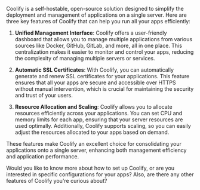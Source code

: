 Coolify is a self-hostable, open-source solution designed to simplify the deployment and management of applications on a single server. Here are three key features of Coolify that can help you run all your apps efficiently:

1. **Unified Management Interface**: Coolify offers a user-friendly dashboard that allows you to manage multiple applications from various sources like Docker, GitHub, GitLab, and more, all in one place. This centralization makes it easier to monitor and control your apps, reducing the complexity of managing multiple servers or services.

2. **Automatic SSL Certificates**: With Coolify, you can automatically generate and renew SSL certificates for your applications. This feature ensures that all your apps are secure and accessible over HTTPS without manual intervention, which is crucial for maintaining the security and trust of your users.

3. **Resource Allocation and Scaling**: Coolify allows you to allocate resources efficiently across your applications. You can set CPU and memory limits for each app, ensuring that your server resources are used optimally. Additionally, Coolify supports scaling, so you can easily adjust the resources allocated to your apps based on demand.

These features make Coolify an excellent choice for consolidating your applications onto a single server, enhancing both management efficiency and application performance.

Would you like to know more about how to set up Coolify, or are you interested in specific configurations for your apps? Also, are there any other features of Coolify you're curious about?

